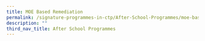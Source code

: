 ```yaml
---
title: MOE Based Remediation
permalink: /signature-programmes-in-ctp/After-School-Programmes/moe-based-remediation/
description: ""
third_nav_title: After School Programmes
---
```

